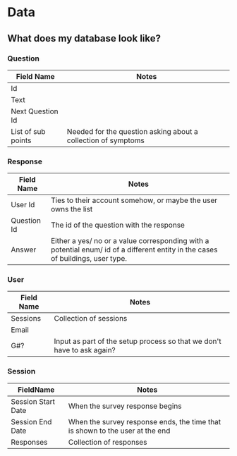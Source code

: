 # Data
## What does my database look like?

### Question
| Field Name | Notes  |
| ---------- | ------ |
| Id  |
| Text |
| Next Question Id |
| List of sub points | Needed for the question asking about a collection of symptoms |


### Response
| Field Name | Notes |
| ---------- | ---- |
| User Id | Ties to their account somehow, or maybe the user owns the list |
| Question Id | The id of the question with the response |
| Answer | Either a yes/ no or a value corresponding with a potential enum/ id of a different entity in the cases of buildings, user type. 


### User
| Field Name | Notes |
| ---------- | ---- |
| Sessions | Collection of sessions |
| Email | 
| G#? | Input as part of the setup process so that we don't have to ask again? | 

### Session
| FieldName | Notes |
| --------- | ----- |
| Session Start Date | When the survey response begins |
| Session End Date | When the survey response ends, the time that is shown to the user at the end |
| Responses | Collection of responses | 